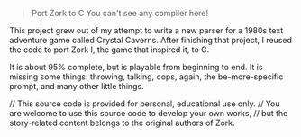 >Port Zork to C
You can't see any compiler here!

This project grew out of my attempt to write a new parser for a 1980s text
adventure game called Crystal Caverns. After finishing that project, I
reused the code to port Zork I, the game that inspired it, to C.

It is about 95% complete, but is playable from beginning to end. It is
missing some things: throwing, talking, oops, again, the be-more-specific
prompt, and many other little things.

// This source code is provided for personal, educational use only.
// You are welcome to use this source code to develop your own works,
// but the story-related content belongs to the original authors of Zork.
